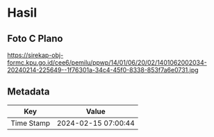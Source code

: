 # Hasil

## Foto C Plano

https://sirekap-obj-formc.kpu.go.id/cee6/pemilu/ppwp/14/01/06/20/02/1401062002034-20240214-225649--1f76301a-34c4-45f0-8338-853f7a6e0731.jpg


## Metadata

| Key        | Value               |
| ---------- | ------------------- |
| Time Stamp | 2024-02-15 07:00:44 |



